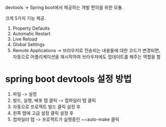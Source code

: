 devtools -> Spring boot에서 제공하는 개발 편의를 위한 모듈.

크게 5가지 기능 제공.
1. Property Defaults
2. Automatic Restart
3. Live Reload
4. Global Settings
5. Remote Applications
->
브라우저로 전송되는 내용들에 대한 코드가 변경되면, 자동으로 어플리케이션을 재시작하여 
브라우저에도 업데이트를 해주는 역할을 함


# spring boot devtools 설정 방법

1. 파일 -> 설정
2. 빌드, 실행, 배포 탭 클릭 -> 컴파일러 탭 클릭
3. 자동으로 프로젝트 빌드 클릭 설정 후
4. 왼쪽 탭에 고급 설정 클릭 설정 후
5. 컴파일러 탭 -> 프로젝트가 실행중인 ~~auto-make 클릭
